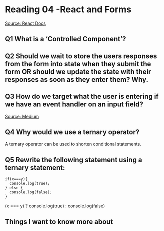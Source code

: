 # Reading 04 -React and Forms

[Source: React Docs](https://legacy.reactjs.org/docs/forms.html)

## Q1 What is a ‘Controlled Component’?

## Q2 Should we wait to store the users responses from the form into state when they submit the form OR should we update the state with their responses as soon as they enter them? Why.

## Q3 How do we target what the user is entering if we have an event handler on an input field?

[Source: Medium](https://codeburst.io/javascript-the-conditional-ternary-operator-explained-cac7218beeff)

## Q4 Why would we use a ternary operator?

A ternary operator can be used to shorten conditional statements. 

## Q5 Rewrite the following statement using a ternary statement:

    if(x===y){
      console.log(true);
    } else {
      console.log(false);
    }

(x === y) ? console.log(true) : console.log(false)

## Things I want to know more about

